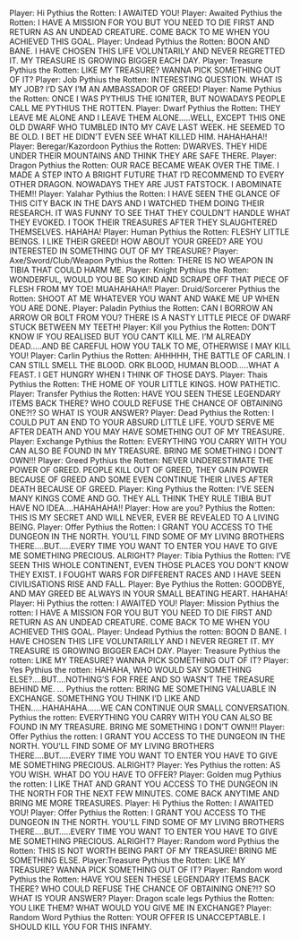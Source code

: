Player: Hi
Pythius the Rotten: I AWAITED YOU!
Player: Awaited
Pythius the Rotten: I HAVE A MISSION FOR YOU BUT YOU NEED TO DIE FIRST AND RETURN AS AN UNDEAD CREATURE. COME BACK TO ME WHEN YOU ACHIEVED THIS GOAL.
Player: Undead
Pythius the Rotten: BOON AND BANE. I HAVE CHOSEN THIS LIFE VOLUNTARILY AND NEVER REGRETTED IT. MY TREASURE IS GROWING BIGGER EACH DAY.
Player: Treasure
Pythius the Rotten: LIKE MY TREASURE? WANNA PICK SOMETHING OUT OF IT?
Player: Job
Pythius the Rotten: INTERESTING QUESTION. WHAT IS MY JOB? I’D SAY I’M AN AMBASSADOR OF GREED!
Player: Name
Pythius the Rotten: ONCE I WAS PYTHIUS THE IGNITER, BUT NOWADAYS PEOPLE CALL ME PYTHIUS THE ROTTEN.
Player: Dwarf
Pythius the Rotten: THEY LEAVE ME ALONE AND I LEAVE THEM ALONE…..WELL, EXCEPT THIS ONE OLD DWARF WHO TUMBLED INTO MY CAVE LAST WEEK. HE SEEMED TO BE OLD. I BET HE DIDN’T EVEN SEE WHAT KILLED HIM. HAHAHAHA!!
Player: Beregar/Kazordoon
Pythius the Rotten: DWARVES. THEY HIDE UNDER THEIR MOUNTAINS AND THINK THEY ARE SAFE THERE.
Player: Dragon
Pythius the Rotten: OUR RACE BECAME WEAK OVER THE TIME. I MADE A STEP INTO A BRIGHT FUTURE THAT I’D RECOMMEND TO EVERY OTHER DRAGON. NOWADAYS THEY ARE JUST FATSTOCK. I ABOMINATE THEM!!
Player: Yalahar
Pythius the Rotten: I HAVE SEEN THE GLANCE OF THIS CITY BACK IN THE DAYS AND I WATCHED THEM DOING THEIR RESEARCH. IT WAS FUNNY TO SEE THAT THEY COULDN’T HANDLE WHAT THEY EVOKED. I TOOK THEIR TREASURES AFTER THEY SLAUGHTERED THEMSELVES. HAHAHA!
Player: Human
Pythius the Rotten: FLESHY LITTLE BEINGS. I LIKE THEIR GREED! HOW ABOUT YOUR GREED? ARE YOU INTERESTED IN SOMETHING OUT OF MY TREASURE?
Player: Axe/Sword/Club/Weapon
Pythius the Rotten: THERE IS NO WEAPON IN TIBIA THAT COULD HARM ME.
Player: Knight
Pythius the Rotten: WONDERFUL, WOULD YOU BE SO KIND AND SCRAPE OFF THAT PIECE OF FLESH FROM MY TOE! MUAHAHAHA!!
Player: Druid/Sorcerer
Pythius the Rotten: SHOOT AT ME WHATEVER YOU WANT AND WAKE ME UP WHEN YOU ARE DONE.
Player: Paladin
Pythius the Rotten: CAN I BORROW AN ARROW OR BOLT FROM YOU? THERE IS A NASTY LITTLE PIECE OF DWARF STUCK BETWEEN MY TEETH!
Player: Kill you
Pythius the Rotten: DON’T KNOW IF YOU REALISED BUT YOU CAN’T KILL ME. I’M ALREADY DEAD…..AND BE CAREFUL HOW YOU TALK TO ME, OTHERWISE I MAY KILL YOU!
Player: Carlin
Pythius the Rotten: AHHHHH, THE BATTLE OF CARLIN. I CAN STILL SMELL THE BLOOD. ORK BLOOD, HUMAN BLOOD…..WHAT A FEAST. I GET HUNGRY WHEN I THINK OF THOSE DAYS.
Player: Thais
Pythius the Rotten: THE HOME OF YOUR LITTLE KINGS. HOW PATHETIC.
Player: Transfer
Pythius the Rotten: HAVE YOU SEEN THESE LEGENDARY ITEMS BACK THERE? WHO COULD REFUSE THE CHANCE OF OBTAINING ONE?!? SO WHAT IS YOUR ANSWER?
Player: Dead
Pythius the Rotten: I COULD PUT AN END TO YOUR ABSURD LITTLE LIFE. YOU’D SERVE ME AFTER DEATH AND YOU MAY HAVE SOMETHING OUT OF MY TREASURE.
Player: Exchange
Pythius the Rotten: EVERYTHING YOU CARRY WITH YOU CAN ALSO BE FOUND IN MY TREASURE. BRING ME SOMETHING I DON’T OWN!!!
Player: Greed
Pythius the Rotten: NEVER UNDERESTIMATE THE POWER OF GREED. PEOPLE KILL OUT OF GREED, THEY GAIN POWER BECAUSE OF GREED AND SOME EVEN CONTINUE THEIR LIVES AFTER DEATH BECAUSE OF GREED.
Player: King
Pythius the Rotten: I’VE SEEN MANY KINGS COME AND GO. THEY ALL THINK THEY RULE TIBIA BUT HAVE NO IDEA….HAHAHAHA!!
Player: How are you?
Pythius the Rotten: THIS IS MY SECRET AND WILL NEVER, EVER BE REVEALED TO A LIVING BEING.
Player: Offer
Pythius the Rotten: I GRANT YOU ACCESS TO THE DUNGEON IN THE NORTH. YOU’LL FIND SOME OF MY LIVING BROTHERS THERE….BUT…..EVERY TIME YOU WANT TO ENTER YOU HAVE TO GIVE ME SOMETHING PRECIOUS. ALRIGHT?
Player: Tibia
Pythius the Rotten: I’VE SEEN THIS WHOLE CONTINENT, EVEN THOSE PLACES YOU DON’T KNOW THEY EXIST. I FOUGHT WARS FOR DIFFERENT RACES AND I HAVE SEEN CIVILISATIONS RISE AND FALL.
Player: Bye
Pythius the Rotten: GOODBYE, AND MAY GREED BE ALWAYS IN YOUR SMALL BEATING HEART. HAHAHA!
Player: Hi
Pythius the rotten: I AWAITED YOU!
Player: Mission
Pythius the rotten: I HAVE A MISSION FOR YOU BUT YOU NEED TO DIE FIRST AND RETURN AS AN UNDEAD CREATURE. COME BACK TO ME WHEN YOU ACHIEVED THIS GOAL.
Player: Undead
Pythius the rotten: BOON D BANE. I HAVE CHOSEN THIS LIFE VOLUNTARILLY AND I NEVER REGRET IT. MY TREASURE IS GROWING BIGGER EACH DAY.
Player: Treasure
Pythius the rotten: LIKE MY TREASURE? WANNA PICK SOMETHING OUT OF IT?
Player: Yes
Pythius the rotten: HAHAHA, WHO WOULD SAY SOMETHING ELSE?….BUT….NOTHING’S FOR FREE AND SO WASN’T THE TREASURE BEHIND ME. …
Pythius the rotten: BRING ME SOMETHING VALUABLE IN EXCHANGE. SOMETHING YOU THINK I’D LIKE AND THEN…..HAHAHAHA……WE CAN CONTINUE OUR SMALL CONVERSATION.
Pythius the rotten: EVERYTHING YOU CARRY WITH YOU CAN ALSO BE FOUND IN MY TREASURE. BRING ME SOMETHING I DON’T OWN!!!
Player: Offer
Pythius the rotten: I GRANT YOU ACCESS TO THE DUNGEON IN THE NORTH. YOU’LL FIND SOME OF MY LIVING BROTHERS THERE….BUT…..EVERY TIME YOU WANT TO ENTER YOU HAVE TO GIVE ME SOMETHING PRECIOUS. ALRIGHT?
Player: Yes
Pythius the rotten: AS YOU WISH. WHAT DO YOU HAVE TO OFFER?
Player: Golden mug
Pythius the rotten: I LIKE THAT AND GRANT YOU ACCESS TO THE DUNGEON IN THE NORTH FOR THE NEXT FEW MINUTES. COME BACK ANYTIME AND BRING ME MORE TREASURES.
Player: Hi
Pythius the Rotten: I AWAITED YOU!
Player: Offer
Pythius the Rotten: I GRANT YOU ACCESS TO THE DUNGEON IN THE NORTH. YOU’LL FIND SOME OF MY LIVING BROTHERS THERE….BUT…..EVERY TIME YOU WANT TO ENTER YOU HAVE TO GIVE ME SOMETHING PRECIOUS. ALRIGHT?
Player: Random word
Pythius the Rotten: THIS IS NOT WORTH BEING PART OF MY TREASURE! BRING ME SOMETHING ELSE.
Player:Treasure
Pythius the Rotten: LIKE MY TREASURE? WANNA PICK SOMETHING OUT OF IT?
Player: Random word
Pythius the Rotten: HAVE YOU SEEN THESE LEGENDARY ITEMS BACK THERE? WHO COULD REFUSE THE CHANCE OF OBTAINING ONE?!? SO WHAT IS YOUR ANSWER?
Player: Dragon scale legs
Pythius the Rotten: YOU LIKE THEM? WHAT WOULD YOU GIVE ME IN EXCHANGE?
Player: Random Word
Pythius the Rotten: YOUR OFFER IS UNACCEPTABLE. I SHOULD KILL YOU FOR THIS INFAMY.
